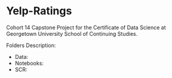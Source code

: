 # Yelp-Ratings
Cohort 14 Capstone Project for the Certificate of Data Science at Georgetown University School of Continuing Studies.

Folders Description:
- Data:
- Notebooks:
- SCR: 
